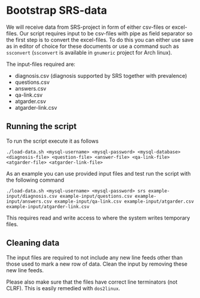 # Bootstrap SRS-data

We will receive data from SRS-project in form of either csv-files or excel-files. Our script requires input to be csv-files with pipe as field separator so the first step is to convert the excel-files. To do this you can either use save as in editor of choice for these documents or use a command such as `ssconvert` (`ssconvert` is available in `gnumeric` project for Arch linux).

The input-files required are:
* diagnosis.csv (diagnosis supported by SRS together with prevalence)
* questions.csv
* answers.csv
* qa-link.csv
* atgarder.csv
* atgarder-link.csv

## Running the script

To run the script execute it as follows
```
./load-data.sh <mysql-username> <mysql-password> <mysql-database> <diagnosis-file> <question-file> <answer-file> <qa-link-file> <atgarder-file> <atgarder-link-file>
```

As an example you can use provided input files and test run the script with the following command
```
./load-data.sh <mysql-username> <mysql-password> srs example-input/diagnosis.csv example-input/questions.csv example-input/answers.csv example-input/qa-link.csv example-input/atgarder.csv example-input/atgarder-link.csv
```

This requires read and write access to where the system writes temporary files.

## Cleaning data

The input files are required to not include any new line feeds other than those used to mark a new row of data. Clean the input by removing these new line feeds.

Please also make sure that the files have correct line terminators (not CLRF). This is easily remedied with `dos2linux`.
